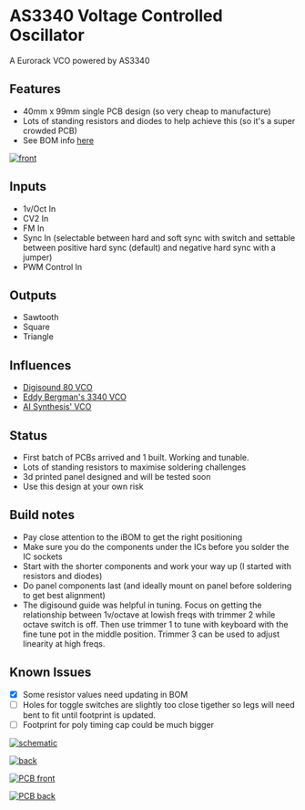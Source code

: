 # AS3340 Voltage Controlled Oscillator
A Eurorack VCO powered by AS3340

## Features
* 40mm x 99mm single PCB design (so very cheap to manufacture)
* Lots of standing resistors and diodes to help achieve this (so it's a super crowded PCB)
* See BOM info [here](bom/ibom.html)

[![front](img/3340_front.jpeg "Module front")](img/3340_front.jpeg)

## Inputs
* 1v/Oct In
* CV2 In
* FM In
* Sync In (selectable between hard and soft sync with switch and settable between positive hard sync (default) and negative hard sync with a jumper)
* PWM Control In

## Outputs
* Sawtooth
* Square
* Triangle

## Influences
* [Digisound 80 VCO](http://www.digisound80.co.uk/digisound/modules/80-2_files/80-2.pdf)
* [Eddy Bergman's 3340 VCO](https://www.eddybergman.com/2020/01/synthesizer-build-part-18-really-good.html)
* [AI Synthesis' VCO](https://aisynthesis.com/product/ai011-voltage-controlled-oscillator/)

## Status
* First batch of PCBs arrived and 1 built. Working and tunable. 
* Lots of standing resistors to maximise soldering challenges
* 3d printed panel designed and will be tested soon
* Use this design at your own risk

## Build notes
* Pay close attention to the iBOM to get the right positioning
* Make sure you do the components under the ICs before you solder the IC sockets
* Start with the shorter components and work your way up (I started with resistors and diodes)
* Do panel components last (and ideally mount on panel before soldering to get best alignment)
* The digisound guide was helpful in tuning. Focus on getting the relationship between 1v/octave at lowish freqs with trimmer 2 while octave switch is off. Then use trimmer 1 to tune with keyboard with the fine tune pot in the middle position. Trimmer 3 can be used to adjust linearity at high freqs. 

## Known Issues
- [x] Some resistor values need updating in BOM
- [ ] Holes for toggle switches are slightly too close tigether so legs will need bent to fit until footprint is updated. 
- [ ] Footprint for poly timing cap could be much bigger

[![schematic](img/schematic.png "schematic")](img/schematic.png)

[![back](img/3340_back.jpeg "Module back")](img/3340_back.jpeg)

[![PCB front](img/pcb_front.png "PCB front")](img/pcb_front.png)

[![PCB back](img/pcb_back.png "PCB back")](img/pcb_back.png)